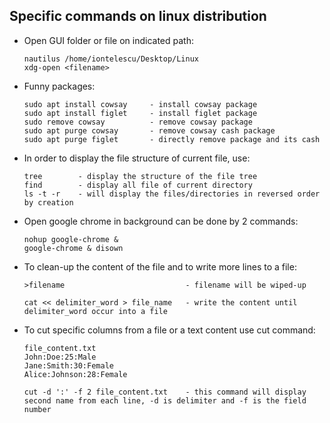 ## Specific commands on linux distribution

- Open GUI folder or file on indicated path:
    ```
    nautilus /home/iontelescu/Desktop/Linux
    xdg-open <filename>
    ```

- Funny packages:
    ```
    sudo apt install cowsay     - install cowsay package
    sudo apt install figlet     - install figlet package
    sudo remove cowsay          - remove cowsay package
    sudo apt purge cowsay       - remove cowsay cash package
    sudo apt purge figlet       - directly remove package and its cash
    ```
- In order to display the file structure of current file, use:
    ```
    tree        - display the structure of the file tree
    find        - display all file of current directory
    ls -t -r    - will display the files/directories in reversed order by creation
    ```
- Open google chrome in background can be done by 2 commands:
    ```
    nohup google-chrome &
    google-chrome & disown
    ```
- To clean-up the content of the file and to write more lines to a file:
    ```
    >filename                           - filename will be wiped-up
        
    cat << delimiter_word > file_name   - write the content until delimiter_word occur into a file
    ```
- To cut specific columns from a file or a text content use cut command:
    ```
    file_content.txt
    John:Doe:25:Male
    Jane:Smith:30:Female
    Alice:Johnson:28:Female

    cut -d ':' -f 2 file_content.txt    - this command will display second name from each line, -d is delimiter and -f is the field number
    ```